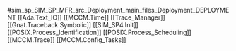 #sim_sp_SIM_SP_MFR_src_Deployment_main_files_Deployment_DEPLOYMENT
[[Ada.Text_IO]]
[[MCCM.Time]]
[[Trace_Manager]]
[[Gnat.Traceback.Symbolic]]
[[SIM_SP4.Init]]
[[POSIX.Process_Identification]]
[[POSIX.Process_Scheduling]]
[[MCCM.Trace]]
[[MCCM.Config_Tasks]]
